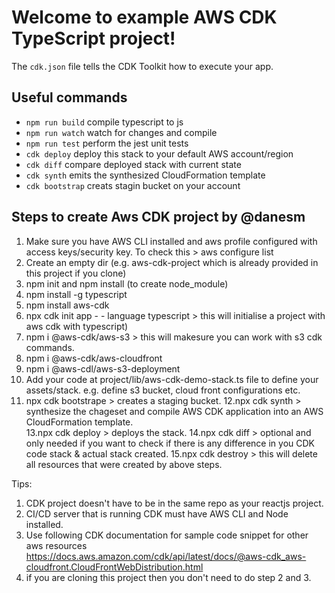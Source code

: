 # Welcome to example AWS CDK TypeScript project!


The `cdk.json` file tells the CDK Toolkit how to execute your app.

## Useful commands

 * `npm run build`   compile typescript to js
 * `npm run watch`   watch for changes and compile
 * `npm run test`    perform the jest unit tests
 * `cdk deploy`      deploy this stack to your default AWS account/region
 * `cdk diff`        compare deployed stack with current state
 * `cdk synth`       emits the synthesized CloudFormation template
 * `cdk bootstrap`   creats stagin bucket on your account 



## Steps to create Aws CDK project by @danesm

1. Make sure you have AWS CLI installed and aws profile configured with access keys/security key. To check this > aws configure list
2. Create an empty dir (e.g. aws-cdk-project which is already provided in this project if you clone) 
3. npm init and npm install (to create node_module)
4. npm install -g typescript 
5. npm install aws-cdk  
6. npx cdk init app - - language typescript  > this will initialise a project with aws cdk with typescript)
7. npm i @aws-cdk/aws-s3  > this will makesure you can work with s3 cdk commands.
8. npm i @aws-cdk/aws-cloudfront
9. npm i @aws-cdl/aws-s3-deployment
10. Add your code at project/lib/aws-cdk-demo-stack.ts file to define your assets/stack. e.g. define s3 bucket, cloud front configurations etc.
11. npx cdk bootstrape  >  creates a staging bucket. 
12.npx cdk synth       >  synthesize the chageset and compile AWS CDK application into an AWS CloudFormation template.  
13.npx cdk deploy      >  deploys the stack. 
14.npx cdk diff        >  optional and only needed if you want to check if there is any difference in you CDK code stack & actual stack created.
15.npx cdk destroy     >  this will delete all resources that were created by above steps.

Tips: 

1. CDK project doesn't have to be in the same repo as your reactjs project. 
2. CI/CD server that is running CDK must have AWS CLI and Node installed. 
3. Use following CDK documentation for sample code snippet for other aws resources https://docs.aws.amazon.com/cdk/api/latest/docs/@aws-cdk_aws-cloudfront.CloudFrontWebDistribution.html
4. if you are cloning this project then you don't need to do step 2 and 3.

  


